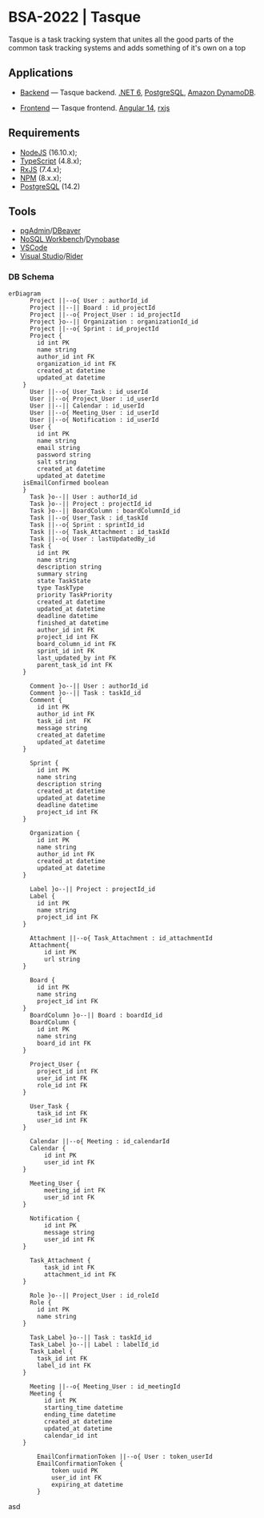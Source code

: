 # BSA-2022 | Tasque

Tasque is a task tracking system that unites all the good parts of the common task tracking systems and adds something of it's own on a top

## Applications

- [Backend](./backend) — Tasque backend. [.NET 6](https://www.c-sharpcorner.com/article/what-is-new-in-net-6-0/), [PostgreSQL](https://www.postgresql.org), [Amazon DynamoDB](https://aws.amazon.com/dynamodb/).

- [Frontend](./frontend) — Tasque frontend. [Angular 14](https://angular.io/), [rxjs](https://rxjs.dev)

## Requirements

- [NodeJS](https://nodejs.org/en/) (16.10.x);
- [TypeScript](https://www.typescriptlang.org/) (4.8.x);
- [RxJS](https://rxjs.dev/) (7.4.x);
- [NPM](https://www.npmjs.com/) (8.x.x);
- [PostgreSQL](https://www.postgresql.org/) (14.2)
      
## Tools

- [pgAdmin](https://www.pgadmin.org/)/[DBeaver](https://dbeaver.io/)
- [NoSQL Workbench](https://docs.aws.amazon.com/amazondynamodb/latest/developerguide/workbench.settingup.html)/[Dynobase](https://dynobase.dev/)
- [VSCode](https://code.visualstudio.com/)
- [Visual Studio](https://visualstudio.microsoft.com/vs/)/[Rider](https://www.jetbrains.com/rider/)

### DB Schema

```mermaid
erDiagram
      Project ||--o{ User : authorId_id
      Project ||--|| Board : id_projectId
      Project ||--o{ Project_User : id_projectId
      Project }o--|| Organization : organizationId_id
      Project ||--o{ Sprint : id_projectId
      Project {
        id int PK
        name string
        author_id int FK
        organization_id int FK
        created_at datetime
        updated_at datetime
    }
      User ||--o{ User_Task : id_userId
      User ||--o{ Project_User : id_userId
      User ||--|| Calendar : id_userId
      User ||--o{ Meeting_User : id_userId
      User ||--o{ Notification : id_userId
      User {
        id int PK
        name string
        email string
        password string
        salt string
        created_at datetime 
        updated_at datetime
	isEmailConfirmed boolean
    }
      Task }o--|| User : authorId_id
      Task }o--|| Project : projectId_id
      Task }o--|| BoardColumn : boardColumnId_id
      Task ||--o{ User_Task : id_taskId
      Task ||--o{ Sprint : sprintId_id
      Task ||--o{ Task_Attachment : id_taskId
      Task ||--o{ User : lastUpdatedBy_id
      Task {
        id int PK
        name string
        description string
        summary string
        state TaskState
        type TaskType
        priority TaskPriority
        created_at datetime
        updated_at datetime
        deadline datetime
        finished_at datetime
        author_id int FK
        project_id int FK
        board_column_id int FK
        sprint_id int FK
        last_updated_by int FK
        parent_task_id int FK
    }

      Comment }o--|| User : authorId_id
      Comment }o--|| Task : taskId_id
      Comment {
        id int PK
        author_id int FK
        task_id int  FK
        message string
        created_at datetime
        updated_at datetime
    }

      Sprint {
        id int PK
        name string
        description string
        created_at datetime
        updated_at datetime
        deadline datetime
        project_id int FK
    }

      Organization {
        id int PK
        name string
        author_id int FK
        created_at datetime
        updated_at datetime
    }

      Label }o--|| Project : projectId_id
      Label {
        id int PK
        name string
        project_id int FK
    } 

      Attachment ||--o{ Task_Attachment : id_attachmentId
      Attachment{
	      id int PK
	      url string
    }

      Board {
        id int PK
        name string
        project_id int FK
    }
      BoardColumn }o--|| Board : boardId_id
      BoardColumn {
        id int PK
        name string
        board_id int FK
    }

      Project_User {
        project_id int FK
        user_id int FK
        role_id int FK
    }

      User_Task {
        task_id int FK
        user_id int FK
    }

      Calendar ||--o{ Meeting : id_calendarId
      Calendar {
	      id int PK
	      user_id int FK
    }

      Meeting_User {
	      meeting_id int FK
	      user_id int FK
    }

      Notification {
	      id int PK
	      message string
	      user_id int FK
    }

      Task_Attachment {
	      task_id int FK
	      attachment_id int FK
    }

      Role }o--|| Project_User : id_roleId
      Role {
        id int PK
        name string
    }

      Task_Label }o--|| Task : taskId_id
      Task_Label }o--|| Label : labelId_id
      Task_Label {
        task_id int FK
        label_id int FK
    }

      Meeting ||--o{ Meeting_User : id_meetingId
      Meeting {
	      id int PK
	      starting_time datetime
	      ending_time datetime
	      created_at datetime
	      updated_at datetime
	      calendar_id int
    }

		EmailConfirmationToken ||--o{ User : token_userId
		EmailConfirmationToken {
			token uuid PK
			user_id int FK
			expiring_at datetime
		}
```

asd